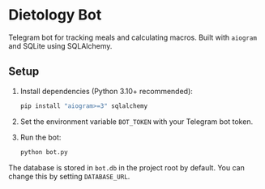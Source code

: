 # Dietology Bot

Telegram bot for tracking meals and calculating macros. Built with `aiogram` and SQLite using SQLAlchemy.

## Setup

1. Install dependencies (Python 3.10+ recommended):
   ```bash
   pip install "aiogram>=3" sqlalchemy
   ```
2. Set the environment variable `BOT_TOKEN` with your Telegram bot token.

3. Run the bot:
   ```bash
   python bot.py
   ```

The database is stored in `bot.db` in the project root by default. You can change this by setting `DATABASE_URL`.

